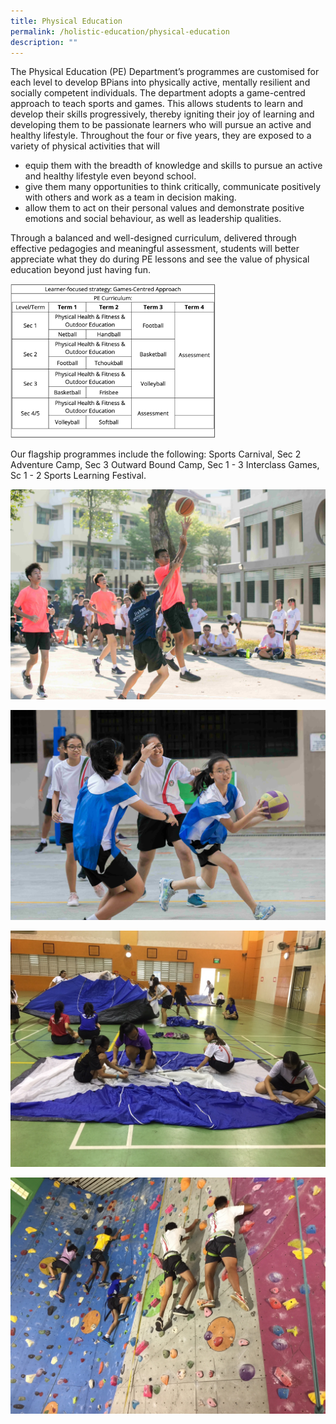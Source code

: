 ```yaml
---
title: Physical Education
permalink: /holistic-education/physical-education
description: ""
---
```

The Physical Education (PE) Department’s programmes are customised for each level to develop BPians into physically active, mentally resilient and socially competent individuals. The department adopts a game-centred approach to teach sports and games. This allows students to learn and develop their skills progressively, thereby igniting their joy of learning and developing them to be passionate learners who will pursue an active and healthy lifestyle. Throughout the four or five years, they are exposed to a variety of physical activities that will  
  

*   equip them with the breadth of knowledge and skills to pursue an active and healthy lifestyle even beyond school.
*   give them many opportunities to think critically, communicate positively with others and work as a team in decision making.
*   allow them to act on their personal values and demonstrate positive emotions and social behaviour, as well as leadership qualities.

  
Through a balanced and well-designed curriculum, delivered through effective pedagogies and meaningful assessment, students will better appreciate what they do during PE lessons and see the value of physical education beyond just having fun.

<img src="/images/PE%20approach.png" 
     style="width:65%">
		 
		 
Our flagship programmes include the following: Sports Carnival, Sec 2 Adventure Camp, Sec 3 Outward Bound Camp, Sec 1 - 3 Interclass Games, Sc 1 - 2 Sports Learning Festival.  
  

![](/images/PE%201.jpeg)

![](/images/PE%202.jpeg)

![](/images/PE%203.jpeg)

![](/images/PE%204.jpeg)